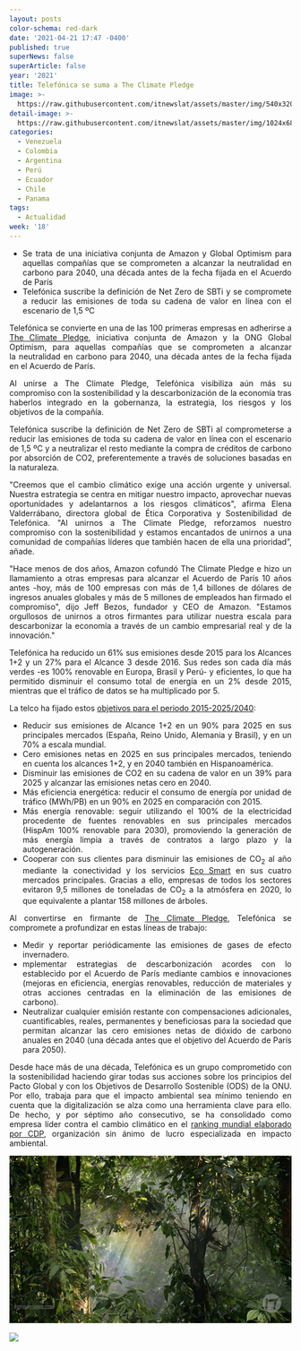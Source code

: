 ```yaml
---
layout: posts
color-schema: red-dark
date: '2021-04-21 17:47 -0400'
published: true
superNews: false
superArticle: false
year: '2021'
title: Telefónica se suma a The Climate Pledge
image: >-
  https://raw.githubusercontent.com/itnewslat/assets/master/img/540x320/Medio-Ambiente-p.jpg
detail-image: >-
  https://raw.githubusercontent.com/itnewslat/assets/master/img/1024x680/Medio-Ambiente-g.jpg
categories:
  - Venezuela
  - Colombia
  - Argentina
  - Perú
  - Ecuador
  - Chile
  - Panama
tags:
  - Actualidad
week: '18'
---
```

<ul style="text-align: justify;">
	<li>Se trata de una iniciativa conjunta de Amazon y Global Optimism para aquellas compañías que se comprometen a alcanzar la neutralidad en carbono para 2040, una década antes de la fecha fijada en el Acuerdo de París</li>
	<li>Telefónica suscribe la definición de Net Zero de SBTi y se compromete a reducir las emisiones de toda su cadena de valor en línea con el escenario de 1,5 ºC</li>
</ul>
<p style="text-align: justify;">Telefónica se convierte en una de las 100 primeras empresas en adherirse a <a href="https://www.theclimatepledge.com/es/es.html">The Climate Pledge</a>, iniciativa conjunta de Amazon y la ONG Global Optimism, para aquellas compañías que se comprometen a alcanzar la neutralidad en carbono para 2040, una década antes de la fecha fijada en el Acuerdo de París.</p>
<p style="text-align: justify;">Al unirse a The Climate Pledge, Telefónica visibiliza aún más su compromiso con la sostenibilidad y la descarbonización de la economía tras haberlos integrado en la gobernanza, la estrategia, los riesgos y los objetivos de la compañía.</p>
<p style="text-align: justify;">Telefónica suscribe la definición de Net Zero de SBTi al comprometerse a reducir las emisiones de toda su cadena de valor en línea con el escenario de 1,5 ºC y a neutralizar el resto mediante la compra de créditos de carbono por absorción de CO2, preferentemente a través de soluciones basadas en la naturaleza.</p>
<p style="text-align: justify;">"Creemos que el cambio climático exige una acción urgente y universal. Nuestra estrategia se centra en mitigar nuestro impacto, aprovechar nuevas oportunidades y adelantarnos a los riesgos climáticos", afirma Elena Valderrábano, directora global de Ética Corporativa y Sostenibilidad de Telefónica. "Al unirnos a The Climate Pledge, reforzamos nuestro compromiso con la sostenibilidad y estamos encantados de unirnos a una comunidad de compañías líderes que también hacen de ella una prioridad”, añade.</p>
<p style="text-align: justify;">"Hace menos de dos años, Amazon cofundó The Climate Pledge e hizo un llamamiento a otras empresas para alcanzar el Acuerdo de París 10 años antes -hoy, más de 100 empresas con más de 1,4 billones de dólares de ingresos anuales globales y más de 5 millones de empleados han firmado el compromiso", dijo Jeff Bezos, fundador y CEO de Amazon. "Estamos orgullosos de unirnos a otros firmantes para utilizar nuestra escala para descarbonizar la economía a través de un cambio empresarial real y de la innovación."</p>
<p style="text-align: justify;">Telefónica ha reducido un 61% sus emisiones desde 2015 para los Alcances 1+2 y un 27% para el Alcance 3 desde 2016. Sus redes son cada día más verdes -es 100% renovable en Europa, Brasil y Perú- y eficientes, lo que ha permitido disminuir el consumo total de energía en un 2% desde 2015, mientras que el tráfico de datos se ha multiplicado por 5.</p>
<p style="text-align: justify;">La telco ha fijado estos <a href="https://www.telefonica.com/es/web/negocio-responsable/medio-ambiente/energia-y-cambio-climatico-2">objetivos para el periodo 2015-2025/2040</a>:</p>

<ul style="list-style-type: disc; text-align: justify;">
	<li>Reducir sus emisiones de Alcance 1+2 en un 90% para 2025 en sus principales mercados (España, Reino Unido, Alemania y Brasil), y en un 70% a escala mundial.</li>
	<li>Cero emisiones netas en 2025 en sus principales mercados, teniendo en cuenta los alcances 1+2, y en 2040 también en Hispanoamérica.</li>
	<li>Disminuir las emisiones de CO2 en su cadena de valor en un 39% para 2025 y alcanzar las emisiones netas cero en 2040.</li>
	<li>Más eficiencia energética: reducir el consumo de energía por unidad de tráfico (MWh/PB) en un 90% en 2025 en comparación con 2015.</li>
	<li>Más energía renovable: seguir utilizando el 100% de la electricidad procedente de fuentes renovables en sus principales mercados (HispAm 100% renovable para 2030), promoviendo la generación de más energía limpia a través de contratos a largo plazo y la autogeneración.</li>
	<li>Cooperar con sus clientes para disminuir las emisiones de CO<sub>2</sub> al año mediante la conectividad y los servicios <a href="https://www.telefonica.com/es/web/negocio-responsable/medio-ambiente/eco-smart">Eco Smart</a> en sus cuatro mercados principales. Gracias a ello, empresas de todos los sectores evitaron 9,5 millones de toneladas de CO<sub>2</sub> a la atmósfera en 2020, lo que equivalente a plantar 158 millones de árboles.</li>
</ul>
<p style="text-align: justify;">Al convertirse en firmante de <a href="https://www.theclimatepledge.com/">The Climate Pledge</a>, Telefónica se compromete a profundizar en estas líneas de trabajo:</p>

<ul style="list-style-type: disc; text-align: justify;">
	<li>Medir y reportar periódicamente las emisiones de gases de efecto invernadero.</li>
	<li>mplementar estrategias de descarbonización acordes con lo establecido por el Acuerdo de París mediante cambios e innovaciones (mejoras en eficiencia, energías renovables, reducción de materiales y otras acciones centradas en la eliminación de las emisiones de carbono).</li>
	<li>Neutralizar cualquier emisión restante con compensaciones adicionales, cuantificables, reales, permanentes y beneficiosas para la sociedad que permitan alcanzar las cero emisiones netas de dióxido de carbono anuales en 2040 (una década antes que el objetivo del Acuerdo de París para 2050).</li>
</ul>
<p style="text-align: justify;">Desde hace más de una década, Telefónica es un grupo comprometido con la sostenibilidad haciendo girar todas sus acciones sobre los principios del Pacto Global y con los Objetivos de Desarrollo Sostenible (ODS) de la ONU. Por ello, trabaja para que el impacto ambiental sea mínimo teniendo en cuenta que la digitalización se alza como una herramienta clave para ello. De hecho, y por séptimo año consecutivo, se ha consolidado como empresa líder contra el cambio climático en el <a href="https://www.telefonica.com/es/web/sala-de-prensa/-/telefonica-se-afianza-como-empresa-lider-contra-el-cambio-climatico-en-el-ranking-mundial-elaborado-por-cpd">ranking mundial elaborado por CDP</a>, organización sin ánimo de lucro especializada en impacto ambiental.</p>

![](https://raw.githubusercontent.com/itnewslat/assets/master/img/540x320/Medio-Ambiente-p.jpg)

<img src="https://tracker.metricool.com/c3po.jpg?hash=56f88a41e39ab42c063cc51676587a04"/>
